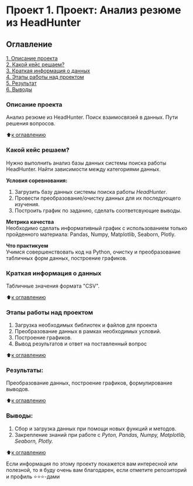 # Проект 1. Проект: Анализ резюме из HeadHunter

## Оглавление  
[1. Описание проекта](https://github.com/PavelBurk/SF_data_science_projects/blob/master/Project_1/README.md#Описание-проекта)  
[2. Какой кейс решаем?](https://github.com/PavelBurk/SF_data_science_projects/blob/master/Project_1/README.md#Какой-кейс-решаем)  
[3. Краткая информация о данных](https://github.com/PavelBurk/SF_data_science_projects/blob/master/Project_1/README.md#Краткая-информация-о-данных)  
[4. Этапы работы над проектом](https://github.com/PavelBurk/SF_data_science_projects/blob/master/Project_1/README.md#Этапы-работы-над-проектом)  
[5. Результат](https://github.com/PavelBurk/SF_data_science_projects/blob/master/Project_1/README.md#Результат)    
[6. Выводы](https://github.com/PavelBurk/SF_data_science_projects/blob/master/Project_1/README.md#Выводы) 

### Описание проекта    
Анализ резюме из HeadHunter. Поиск взаимосвязей в данных. Пути решения вопросов. 

:arrow_up:[к оглавлению](https://github.com/PavelBurk/SF_data_science_projects/blob/master/Project_1/README.md#Оглавление)


### Какой кейс решаем?    
Нужно выполнить анализ базы данных системы поиска работы HeadHunter. Найти зависимости между категориями данных.

**Условия соревнования:**  
1. Загрузить базу данных системы поиска работы *HeadHunter*.
2. Провести преобразование/очистку данных для их последующего изучения.
3. Построить график по заданию, сделать соответсвующие выводы.

**Метрика качества**     
Необходимо сделать информативный график с использованием только пройденного материала: Pandas, Numpy, Matplotlib, Seaborn, Plotly.

**Что практикуем**     
Учимся совершенствовать код на Python, очистку и преобразование табличных форм данных, построение графиков. 


### Краткая информация о данных
Табличные значения формата "CSV".
  
:arrow_up:[к оглавлению](https://github.com/PavelBurk/SF_data_science_projects/blob/master/Project_1/README.md#Оглавление)


### Этапы работы над проектом  
1. Загрузка необходимых библиотек и файлов для проекта
2. Преобразование данных в рамках необходимых условий.
3. Построение графиков.
4. Вывод результатов и ответ на поставленный вопрос

:arrow_up:[к оглавлению](https://github.com/PavelBurk/SF_data_science_projects/blob/master/Project_1/README.md#Оглавление)


### Результаты:  
Преобразование данных, построение графиков, формулирование выводов.

:arrow_up:[к оглавлению](https://github.com/PavelBurk/SF_data_science_projects/blob/master/Project_1/README.md#Оглавление)


### Выводы:  
1. Сбор и загрузка данных при помощи новых функций и методов.
2. Закрепление знаний при работе с *Pyton, Pandas, Numpy, Matplotlib, Seaborn, Plotly.*

:arrow_up:[к оглавлению](https://github.com/PavelBurk/SF_data_science_projects/blob/master/Project_1/README.md#Оглавление)


Если информация по этому проекту покажется вам интересной или полезной, то я буду очень вам благодарен, если отметите репозиторий и профиль ⭐️⭐️⭐️-дами